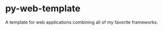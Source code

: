 py-web-template
===============

A template for web applications combining all of my favorite frameworks.
